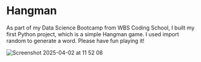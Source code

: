 # Hangman

As part of my Data Science Bootcamp from WBS Coding School, I built my first Python project, which is a simple Hangman game. I used import random to generate a word. Please have fun playing it! 

![Screenshot 2025-04-02 at 11 52 08](https://github.com/user-attachments/assets/a8823707-a10b-4dc9-ae7d-8499080f653a)

